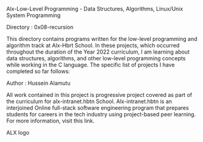 Alx-Low-Level Programming - Data Structures, Algorithms, Linux/Unix System Programming

Directory : 0x08-recursion

This directory contains programs written for the low-level programming and algorithm track at Alx-Hbrt School. In these projects, which occurred throughout the duration of the Year 2022 curriculum, I am learning about data structures, algorithms, and other low-level programming concepts while working in the C language. The specific list of projects I have completed so far follows:

Author : Hussein Alamutu

All work contained in this project is progressive project covered as part of the curriculum for alx-intranet.hbtn School. Alx-intranet.hbtn is an interjoined Online full-stack software engineering program that prepares students for careers in the tech industry using project-based peer learning. For more information, visit this link.

ALX logo 
